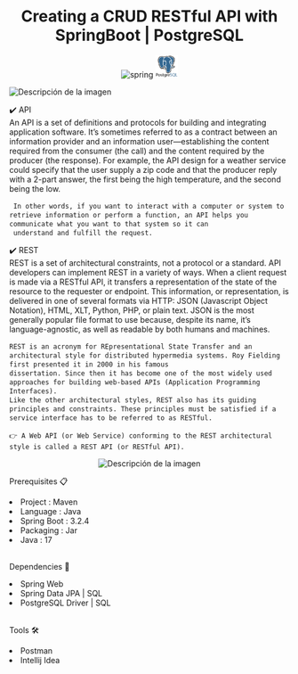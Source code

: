 <h1 align="center">Creating a CRUD RESTful API with SpringBoot | PostgreSQL</h1>

<p align="center" <a href="https://spring.io/" target="_blank" rel="noreferrer"> <img src="https://www.vectorlogo.zone/logos/springio/springio-icon.svg" alt="spring" width="40" height="40"/> </a> <a href="https://www.postgresql.org" target="_blank" rel="noreferrer"> <img src="https://raw.githubusercontent.com/devicons/devicon/master/icons/postgresql/postgresql-original-wordmark.svg" alt="postgresql" width="40" height="40"/> </a> 
  </p>

  <image src="https://mutesoft.com/spaces/software/wp-content/uploads/sites/7/2022/01/SpringBoot-JPA-PostgreSQL-1024x492.png" alt="Descripción de la imagen">
<p>
  ✔️ API
     <br >
     An API is a set of definitions and protocols for building and integrating application software. It’s sometimes referred to as a contract between an information provider and an   
     information user—establishing the content required from the consumer (the call) and the content required by the producer (the response). For example, the API design for a weather 
     service could specify that the user supply a zip code and that the producer reply with a 2-part answer, the first being the high temperature, and the second being the low.  

     In other words, if you want to interact with a computer or system to retrieve information or perform a function, an API helps you communicate what you want to that system so it can 
     understand and fulfill the request. 
 ✔️ REST
     <br>
     REST is a set of architectural constraints, not a protocol or a standard. API developers can implement REST in a variety of ways.
     When a client request is made via a RESTful API, it transfers a representation of the state of the resource to the requester or endpoint. This information, or representation, is   
    delivered in one of several formats via HTTP: JSON (Javascript Object Notation), HTML, XLT, Python, PHP, or plain text. JSON is the most generally popular file format to use because, 
    despite its name, it’s language-agnostic, as well as readable by both humans and machines. 

    REST is an acronym for REpresentational State Transfer and an architectural style for distributed hypermedia systems. Roy Fielding first presented it in 2000 in his famous     
    dissertation. Since then it has become one of the most widely used approaches for building web-based APIs (Application Programming Interfaces).
    Like the other architectural styles, REST also has its guiding principles and constraints. These principles must be satisfied if a service interface has to be referred to as RESTful.
    
    👉 A Web API (or Web Service) conforming to the REST architectural style is called a REST API (or RESTful API).
</p>

<p align ="center">
  <image src=  "https://fiverr-res.cloudinary.com/images/t_main1,q_auto,f_auto,q_auto,f_auto/gigs/260127571/original/81b1f622228ecf883ba5985e86aa52c395797482/create-api-rest-from-mysql-db-in php.png" alt="Descripción de la imagen">
</p>

Prerequisites 📋
<li>Project : Maven</li>
<li>Language : Java</li>
<li>Spring Boot : 3.2.4</li>
<li>Packaging : Jar</li>
<li>Java : 17</li>
<br>
<p>Dependencies 📌</p>
<li>Spring Web</li>
<li>Spring Data JPA | SQL</li>
<li>PostgreSQL Driver | SQL</li>
<br>
<p>Tools 🛠️</p>
<li>Postman</li>
<li>Intellij Idea</li>

